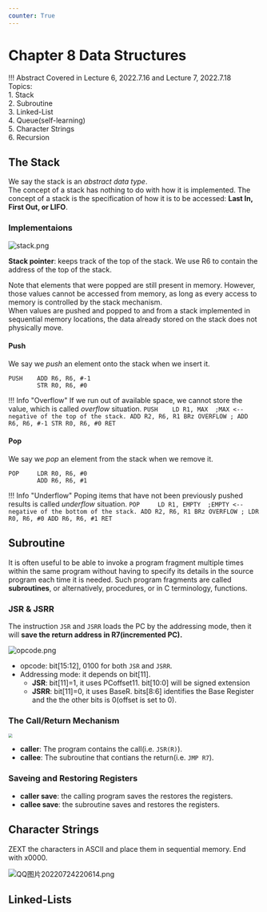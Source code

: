 ```yaml
---
counter: True  
---
```


# Chapter 8 Data Structures

!!! Abstract
    Covered in Lecture 6, 2022.7.16 and Lecture 7, 2022.7.18    
    Topics:    
    1. Stack  
    2. Subroutine  
    3. Linked-List  
    4. Queue(self-learning)  
    5. Character Strings    
    6. Recursion

## The Stack

We say the stack is an *abstract data type*.  
The concept of a stack has nothing to do with how it is implemented. The concept of a stack is the specification of how it is to be accessed: **Last In, First Out, or LIFO**.

### Implementaions

![stack.png](https://s2.loli.net/2022/07/19/veGzElbIUDuWaHS.png)

**Stack pointer**: keeps track of the top of the stack. We use R6 to contain the address of the top of the stack.

Note that elements that were popped are still present in memory. However, those values cannot be accessed from memory, as long as every access to memory is controlled by the stack mechanism.  
When values are pushed and popped to and from a stack implemented in sequential memory locations, the data already stored on the stack does not physically move.  

#### Push

We say we *push* an element onto the stack when we insert it.

```
PUSH    ADD R6, R6, #-1
        STR R0, R6, #0
```

!!! Info "Overflow"
    If we run out of available space, we cannot store the value, which is called *overflow* situation.
    ```
    PUSH    LD R1, MAX  ;MAX <-- negative of the top of the stack.
            ADD R2, R6, R1
            BRz OVERFLOW
            ;
            ADD R6, R6, #-1
            STR R0, R6, #0
            RET
    ```

#### Pop

We say we *pop* an element from the stack when we remove it.

```
POP     LDR R0, R6, #0
        ADD R6, R6, #1
```

!!! Info "Underflow"
    Poping items that have not been previously pushed results is called *underflow* situation.
    ```
    POP     LD R1, EMPTY  ;EMPTY <-- negative of the bottom of the stack.
            ADD R2, R6, R1
            BRz OVERFLOW
            ;
            LDR R0, R6, #0
            ADD R6, R6, #1
            RET
    ```

## Subroutine

It is often useful to be able to invoke a program fragment multiple times within the same program without having to specify its details in the source program each time it is needed. Such program fragments are called **subroutines**, or alternatively, procedures, or in C terminology, functions.

### JSR & JSRR

The instruction `JSR` and `JSRR` loads the PC by the addressing mode, then it will **save the return address in R7(incremented PC).**

![opcode.png](https://s2.loli.net/2022/07/19/fBcpMIOnk2L8y7D.png)

* opcode: bit[15:12], 0100 for both `JSR` and `JSRR`.
* Addressing mode: it depends on bit[11].
  * **JSR**: bit[11]=1, it uses PCoffset11.
    bit[10:0] will be signed extension
  * **JSRR**: bit[11]=0, it uses BaseR. bits[8:6] identifies the Base Register and the the other bits is 0(offset is set to 0).

### The Call/Return Mechanism

<img src="https://s2.loli.net/2022/07/19/bdTVmnu2GeI8WPq.png" style="zoom:50%;" />  

* **caller**: The program contains the call(i.e. `JSR(R)`).
* **callee**: The subroutine that contians the return(i.e. `JMP R7`).

### Saveing and Restoring Registers

* **caller save**: the calling program saves the restores the registers.  
* **callee save**: the subroutine saves and restores the registers.

## Character Strings

ZEXT the characters in ASCII and place them in sequential memory. End with x0000.

![QQ图片20220724220614.png](https://s2.loli.net/2022/07/24/9ROiEMtH1VNY5as.png)

## Linked-Lists

